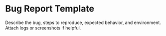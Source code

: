 # Bug Report Template

Describe the bug, steps to reproduce, expected behavior, and environment. Attach logs or screenshots if helpful.
